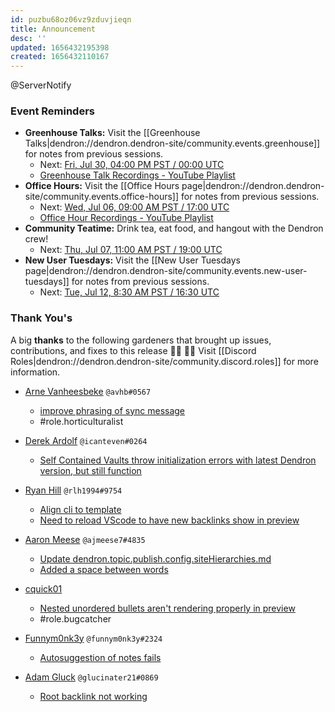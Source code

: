 ```yaml
---
id: puzbu68oz06vz9zduvjieqn
title: Announcement
desc: ''
updated: 1656432195398
created: 1656432110167
---
```

@ServerNotify
### Event Reminders

- **Greenhouse Talks:** Visit the [[Greenhouse Talks|dendron://dendron.dendron-site/community.events.greenhouse]] for notes from previous sessions.
    - Next: [Fri, Jul 30, 04:00 PM PST / 00:00 UTC](https://link.dendron.so/luma)
    - [Greenhouse Talk Recordings - YouTube Playlist](https://link.dendron.so/greenhouse)
- **Office Hours:** Visit the [[Office Hours page|dendron://dendron.dendron-site/community.events.office-hours]] for notes from previous sessions.
    - Next: [Wed, Jul 06, 09:00 AM PST / 17:00 UTC](https://link.dendron.so/luma)
    - [Office Hour Recordings - YouTube Playlist](https://link.dendron.so/6yPa)
- **Community Teatime:** Drink tea, eat food, and hangout with the Dendron crew!
    - Next: [Thu, Jul 07, 11:00 AM PST / 19:00 UTC](https://link.dendron.so/luma)
- **New User Tuesdays:** Visit the [[New User Tuesdays page|dendron://dendron.dendron-site/community.events.new-user-tuesdays]] for notes from previous sessions.
    - Next: [Tue, Jul 12, 8:30 AM PST / 16:30 UTC](https://link.dendron.so/luma)

### Thank You's

A big **thanks** to the following gardeners that brought up issues, contributions, and fixes to this release :man_farmer: :woman_farmer: 
Visit [[Discord Roles|dendron://dendron.dendron-site/community.discord.roles]] for more information.

- [Arne Vanheesbeke](https://github.com/avhb) `@avhb#0567`
    - [improve phrasing of sync message](https://github.com/dendronhq/dendron/pull/3115)
    - #role.horticulturalist

- [Derek Ardolf](https://github.com/ScriptAutomate) `@icanteven#0264`
    - [Self Contained Vaults throw initialization errors with latest Dendron version, but still function](https://github.com/dendronhq/dendron/issues/3122)

- [Ryan Hill](https://github.com/rlh1994) `@rlh1994#9754`
    - [Align cli to template](https://github.com/dendronhq/dendron-site/pull/551)
    - [Need to reload VScode to have new backlinks show in preview](https://github.com/dendronhq/dendron/issues/3143)

- [Aaron Meese](https://github.com/ajmeese7) `@ajmeese7#4835`
    - [Update dendron.topic.publish.config.siteHierarchies.md](https://github.com/dendronhq/dendron-site/pull/552)
    - [Added a space between words](https://github.com/dendronhq/dendron-site/pull/554/)
  
- [cquick01](https://github.com/cquick01)
    - [Nested unordered bullets aren't rendering properly in preview](https://github.com/dendronhq/dendron/issues/3139)
    - #role.bugcatcher
  
- [Funnym0nk3y](https://github.com/funnym0nk3y) `@funnym0nk3y#2324`
    - [Autosuggestion of notes fails](https://github.com/dendronhq/dendron/issues/3144)

- [Adam Gluck](https://github.com/aglucky) `@glucinater21#0869`
    - [Root backlink not working](https://github.com/dendronhq/dendron/issues/3156)
